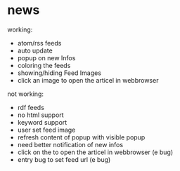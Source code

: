 # news

working:

- atom/rss feeds
- auto update
- popup on new Infos
- coloring the feeds
- showing/hiding Feed Images
- click an image to open the articel in webbrowser

not working:

- rdf feeds
- no html support
- keyword support
- user set feed image
- refresh content of popup with visible popup
- need better notification of new infos
- click on the  to open the articel in webbrowser (e bug)
- entry bug to set feed url (e bug)
